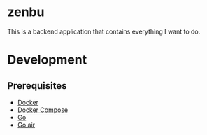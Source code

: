 # zenbu
This is a backend application that contains everything I want to do.

# Development

## Prerequisites
- [Docker](https://www.docker.com/)
- [Docker Compose](https://docs.docker.com/compose/)
- [Go](https://golang.org/)
- [Go air](https://github.com/air-verse/air)
